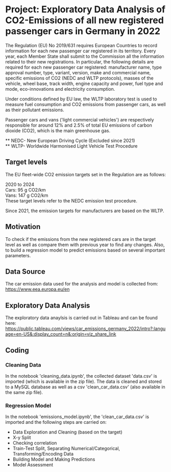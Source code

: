 # Project: Exploratory Data Analysis of CO2-Emissions of all new registered passenger cars in Germany in 2022

The Regulation (EU) No 2019/631 requires European Countries to record information for each new passenger car registered in its territory. Every year, each Member State shall submit to the Commission all the information related to their new registrations. In particular, the following details are required for each new passenger car registered: manufacturer name, type approval number, type, variant, version, make and commercial name, specific emissions of CO2 (NEDC and WLTP protocols), masses of the vehicle, wheel base, track width, engine capacity and power, fuel type and mode, eco-innovations and electricity consumption.

Under conditions defined by EU law, the WLTP laboratory test is used to measure fuel consumption and CO2 emissions from passenger cars, as well as their pollutant emissions.

Passenger cars and vans ('light commercial vehicles') are respectively responsible for around 12% and 2.5% of total EU emissions of carbon dioxide (CO2), which is the main greenhouse gas.

** NEDC- New European Driving Cycle (Excluded since 2021) \
** WLTP- Worldwide Harmonised Light Vehicle Test Procedure

## Target levels
The EU fleet-wide CO2 emission targets set in the Regulation are as follows:

2020 to 2024 \
Cars: 95 g CO2/km \
Vans: 147 g CO2/km \
These target levels refer to the NEDC emission test procedure.

Since 2021, the emission targets for manufacturers are based on the WLTP.

## Motivation

To check if the emissions from the new registered cars are in the target level as well as compare them with previous year to find any changes.
Also, to build a regression model to predict emissions based on several important parameters.

## Data Source 

The car emission data used for the analysis and model is collected from:
https://www.eea.europa.eu/en

## Exploratory Data Analysis

The exploratory data anaylsis is carried out in Tableau and can be found here:
https://public.tableau.com/views/car_emissions_germany_2022/intro?:language=en-US&:display_count=n&:origin=viz_share_link

## Coding

### Cleaning Data
In the notebook 'cleaning_data.ipynb', the collected dataset 'data.csv'  is imported (which is available in the zip file).
The data is cleaned and stored to a MySQL database as well as a csv 'clean_car_data.csv' (also available in the same zip file).

### Regression Model

In the notebook 'emissions_model.ipynb', the 'clean_car_data.csv' is imported and the following steps are carried on:

* Data Exploration and Cleaning (based on the target)
* X-y Split
* Checking correlation
* Train-Test Split, Separating Numerical/Categorical, Transforming/Encoding Data
* Building Model and Making Predictions
* Model Assessment


